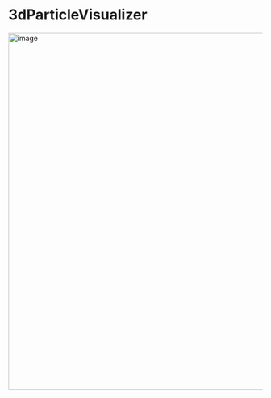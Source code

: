 # 3dParticleVisualizer

<img width="1610" height="709" alt="image" src="https://github.com/user-attachments/assets/c588ffc0-0ff1-427f-89f6-1d1527f06f06" />

